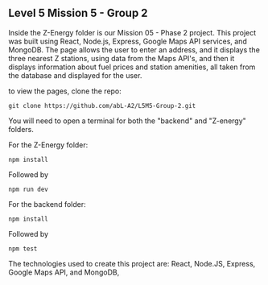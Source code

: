 ## Level 5 Mission 5 - Group 2 

Inside the Z-Energy folder is our Mission 05 - Phase 2 project.
This project was built using React, Node.js, Express, Google Maps API services, and MongoDB.
The page allows the user to enter an address, and it displays the three nearest Z stations, using data from the Maps API's, and then it displays information about fuel prices and station amenities, all taken from the database and displayed for the user.

to view the pages, clone the repo:
```
git clone https://github.com/abL-A2/L5M5-Group-2.git
```

You will need to open a terminal for both the "backend" and "Z-energy" folders.

For the Z-Energy folder:
```
npm install
```
Followed by
```
npm run dev
```

For the backend folder:
```
npm install
```
Followed by
```
npm test
```

The technologies used to create this project are:
React, Node.JS, Express, Google Maps API, and MongoDB,
